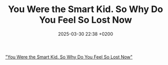 ﻿---
layout: post
title:  "You Were the Smart Kid. So Why Do You Feel So Lost Now"
date:   2025-03-30 22:38 +0200
categories: Growth YouTube links
---

["You Were the Smart Kid. So Why Do You Feel So Lost Now"](https://www.youtube.com/watch?v=U4PsIm9dDvs)
